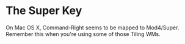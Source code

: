 # The Super Key
On Mac OS X, Command-Right seems to be mapped to Mod4/Super. Remember this when you're using some of those Tiling WMs.
